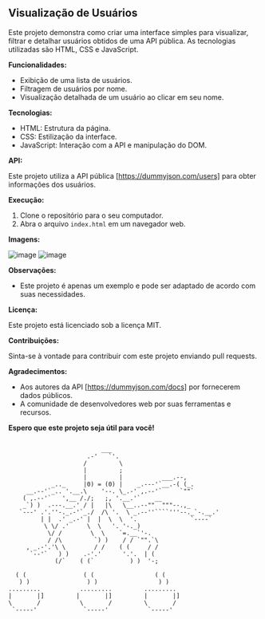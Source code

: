 ## Visualização de Usuários

Este projeto demonstra como criar uma interface simples para visualizar, filtrar e detalhar usuários obtidos de uma API pública. As tecnologias utilizadas são HTML, CSS e JavaScript.

**Funcionalidades:**

* Exibição de uma lista de usuários.
* Filtragem de usuários por nome.
* Visualização detalhada de um usuário ao clicar em seu nome.

**Tecnologias:**

* HTML: Estrutura da página.
* CSS: Estilização da interface.
* JavaScript: Interação com a API e manipulação do DOM.

**API:**

Este projeto utiliza a API pública [https://dummyjson.com/users] para obter informações dos usuários.

**Execução:**

1. Clone o repositório para o seu computador.
2. Abra o arquivo `index.html` em um navegador web.

**Imagens:**

![image](https://github.com/Gabrielcafens/Dummy-Users/assets/95833512/b4ea68be-82eb-4172-82cc-14f65f95fcec)
![image](https://github.com/Gabrielcafens/Dummy-Users/assets/95833512/8583f16c-5d59-41cd-ac76-d1282d8a3f76)

**Observações:**

* Este projeto é apenas um exemplo e pode ser adaptado de acordo com suas necessidades.

**Licença:**

Este projeto está licenciado sob a licença MIT.

**Contribuições:**

Sinta-se à vontade para contribuir com este projeto enviando pull requests.

**Agradecimentos:**

* Aos autores da API [https://dummyjson.com/docs] por fornecerem dados públicos.
* A comunidade de desenvolvedores web por suas ferramentas e recursos.

**Espero que este projeto seja útil para você!**


```                         ___

                          ___
                      .-'   `'.
                     /         \
                     |         ;
                     |         |           ___.--,
            _.._     |0) = (0) |    _.---'`__.-( (_.
     __.--'`_.. '.__.\    '--. \_.-' ,.--'`     `""`
    ( ,.--'`   ',__ /./;   ;, '.__.'`    __
    _`) )  .---.__.' / |   |\   \__..--""  """--.,_
   `---' .'.''-._.-'`_./  /\ '.  \ _.--''````'''--._`-.__.'
         | |  .' _.-' |  |  \  \  '.               `----`
          \ \/ .'     \  \   '. '-._)
           \/ /        \  \    `=.__`'-.
           / /\         `) )    / / `"".`\
     , _.-'.'\ \        / /    ( (     / /
      `--'`   ) )    .-'.'      '.'.  | (
             (/`    ( (`          ) )  '-;    
            
  ( (                ( (                 ( (                
   ) )                ) )                 ) )               
.........           .........         .........           
|       |]         |       |]         |       |]                
\       /           \       /         \       /              
 `-----'             `-----'           `-----'  
           


